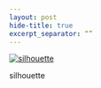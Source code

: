 ```yaml
---
layout: post
hide-title: true
excerpt_separator: “”
---
```

[![silhouette](https://dl.dropbox.com/u/4255155/blog/600/silhouette.jpg)](https://dl.dropbox.com/u/4255155/blog/silhouette.jpg)

silhouette